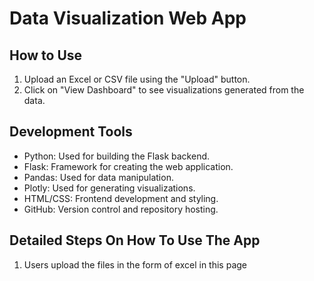 # Data Visualization Web App

## How to Use

1. Upload an Excel or CSV file using the "Upload" button.
2. Click on "View Dashboard" to see visualizations generated from the data.

## Development Tools

- Python: Used for building the Flask backend.
- Flask: Framework for creating the web application.
- Pandas: Used for data manipulation.
- Plotly: Used for generating visualizations.
- HTML/CSS: Frontend development and styling.
- GitHub: Version control and repository hosting.

## Detailed Steps On How To Use The App

1) Users upload the files in the form of excel in this page





